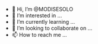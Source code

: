 - 👋 Hi, I’m @MODISESOLO
- 👀 I’m interested in ...
- 🌱 I’m currently learning ...
- 💞️ I’m looking to collaborate on ...
- 📫 How to reach me ...

<!---
MODISESOLO/MODISESOLO is a ✨ special ✨ repository because its `README.md` (this file) appears on your GitHub profile.
You can click the Preview link to take a look at your changes.
--->
